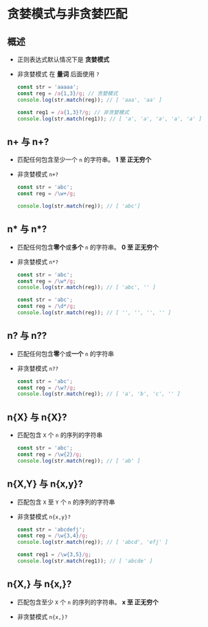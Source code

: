 # 贪婪模式与非贪婪匹配

## 概述

  - 正则表达式默认情况下是 **贪婪模式**

  - 非贪婪模式 在 **量词** 后面使用 `?`

    ```javascript
    const str = 'aaaaa';
    const reg = /a{1,3}/g; // 贪婪模式
    console.log(str.match(reg)); // [ 'aaa', 'aa' ]

    const reg1 = /a{1,3}?/g; // 非贪婪模式
    console.log(str.match(reg1)); // [ 'a', 'a', 'a', 'a', 'a' ]
    ```

## n+ 与 n+?

  - 匹配任何包含至少一个 `n` 的字符串。 **1 至 正无穷个**

  - 非贪婪模式 `n+?`

    ```javascript
    const str = 'abc';
    const reg = /\w+/g;

    console.log(str.match(reg)); // [ 'abc']
    ```

## n\* 与 n\*?

  - 匹配任何包含**零个**或**多个** `n` 的字符串。 **0 至 正无穷个**

  - 非贪婪模式 `n*?`

    ```javascript
    const str = 'abc';
    const reg = /\w*/g;
    console.log(str.match(reg)); // [ 'abc', '' ]
    ```

    ```javascript
    const str = 'abc';
    const reg = /\d*/g;
    console.log(str.match(reg)); // [ '', '', '', '' ]
    ```

## n? 与 n??

  - 匹配任何包含**零**个或**一个** `n` 的字符串

  - 非贪婪模式 `n??`

    ```javascript
    const str = 'abc';
    const reg = /\w?/g;
    console.log(str.match(reg)); // [ 'a', 'b', 'c', '' ]
    ```

## n{X} 与 n{X}?

  - 匹配包含 `X` 个 `n` 的序列的字符串

    ```javascript
    const str = 'abc';
    const reg = /\w{2}/g;
    console.log(str.match(reg)); // [ 'ab' ]
    ```

## n{X,Y} 与 n{x,y}?

  - 匹配包含 `X` 至 `Y` 个 `n` 的序列的字符串

  - 非贪婪模式 `n{x,y}?`

    ```javascript
    const str = 'abcdefj';
    const reg = /\w{3,4}/g;
    console.log(str.match(reg)); // [ 'abcd', 'efj' ]

    const reg1 = /\w{3,5}/g;
    console.log(str.match(reg1)); // [ 'abcde' ]
    ```

## n{X,} 与 n{x,}?

  - 匹配包含至少 `X` 个 `n` 的序列的字符串。 **x 至 正无穷个**

  - 非贪婪模式 `n{x,}?`
